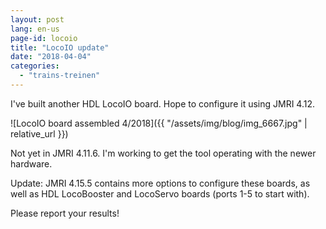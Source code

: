 ```yaml
---
layout: post
lang: en-us
page-id: locoio
title: "LocoIO update"
date: "2018-04-04"
categories:
  - "trains-treinen"
---
```


I've built another HDL LocoIO board. Hope to configure it using JMRI 4.12.

![LocoIO board assembled 4/2018]({{ "/assets/img/blog/img_6667.jpg" | relative_url }})

Not yet in JMRI 4.11.6. I'm working to get the tool operating with the newer hardware.

Update: JMRI 4.15.5 contains more options to configure these boards, as well as HDL
LocoBooster and LocoServo boards (ports 1-5 to start with).

Please report your results!
